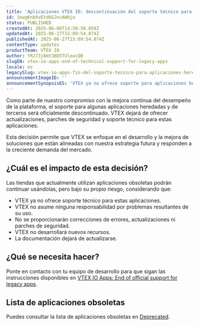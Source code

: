 ```yaml
---
title: 'Aplicaciones VTEX IO: descontinuación del soporte técnico para aplicaciones heredadas'
id: 3owgKnbXvEtd6GJncAWbjo
status: PUBLISHED
createdAt: 2025-06-06T14:50:58.858Z
updatedAt: 2025-06-27T15:09:54.874Z
publishedAt: 2025-06-27T15:09:54.874Z
contentType: updates
productTeam: VTEX IO
author: YRJ73j8mt38D5TUleocQB
slugEN: vtex-io-apps-end-of-technical-support-for-legacy-apps
locale: es
legacySlug: vtex-io-apps-fin-del-soporte-tecnico-para-aplicaciones-heredadas
announcementImageID: ''
announcementSynopsisES: 'VTEX ya no ofrece soporte para aplicaciones heredadas.'
---
```


Como parte de nuestro compromiso con la mejora continua del desempeño de la plataforma, el soporte para algunas aplicaciones heredadas y de terceros será oficialmente descontinuado. VTEX dejará de ofrecer actualizaciones, parches de seguridad y soporte técnico para estas aplicaciones.

Esta decisión permite que VTEX se enfoque en el desarrollo y la mejora de soluciones que están alineadas con nuestra estrategia futura y responden a la creciente demanda del mercado.

## ¿Cuál es el impacto de esta decisión?

Las tiendas que actualmente utilizan aplicaciones obsoletas podrán continuar usándolas, pero bajo su propio riesgo, considerando que:

- VTEX ya no ofrece soporte técnico para estas aplicaciones.
- VTEX no asume ninguna responsabilidad por problemas resultantes de su uso.
- No se proporcionarán correcciones de errores, actualizaciones ni parches de seguridad.
- VTEX no desarrollará nuevos recursos.
- La documentación dejará de actualizarse.

## ¿Qué se necesita hacer?

Ponte en contacto con tu equipo de desarrollo para que sigan las instrucciones disponibles en [VTEX IO Apps: End of official support for legacy apps](https://developers.vtex.com/updates/release-notes/2025-06-06-vtex-io-apps-end-of-support-for-legacy-apps).

## Lista de aplicaciones obsoletas

Puedes consultar la lista de aplicaciones obsoletas en [Deprecated](https://developers.vtex.com/docs/guides/deprecated).

